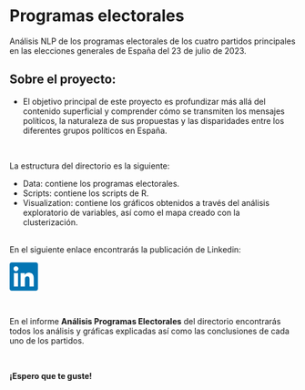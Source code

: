 # Programas electorales
Análisis NLP de los programas electorales de los cuatro partidos principales en las elecciones generales de España del 23 de julio de 2023. 

Sobre el proyecto:
-------------------
-   El objetivo principal de este proyecto es profundizar más allá del contenido superficial y comprender cómo se transmiten los mensajes políticos, la naturaleza de sus propuestas y las disparidades entre los diferentes grupos políticos en España.

<br>

La estructura del directorio es la siguiente:
- Data: contiene los programas electorales.
- Scripts: contiene los scripts de R.
- Visualization: contiene los gráficos obtenidos a través del análisis exploratorio de variables, así como el mapa creado con la clusterización.


<br>
En el siguiente enlace encontrarás la publicación de Linkedin: 

<p align="left">
<a href="https://www.linkedin.com/posts/paulaparejaram%C3%ADrez_an%C3%A1lisis-programas-electorales-23j-activity-7088856028313714688-uPYo?utm_source=share&utm_medium=member_desktop" onclick="window.open(this.href, '_blank'); return false;">
    <img align="center" src="https://github.com/PaulaPRamirez/Bio/blob/46abd9c0e5bb919e13b90b2fa885767e5708b0ac/Logo_LinkedIn.png" alt="PaulaPRamírez" height="50" 
width="50" />
  </a>
</p>


<br>

En el informe **Análisis Programas Electorales** del directorio  encontrarás todos los análisis y gráficas explicadas así como las conclusiones de cada uno de los partidos. 

<br>

**¡Espero que te guste!**





